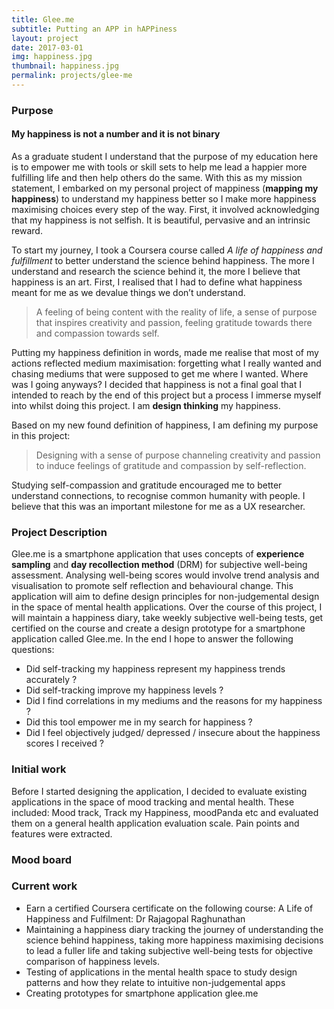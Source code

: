 ```yaml
---
title: Glee.me
subtitle: Putting an APP in hAPPiness
layout: project
date: 2017-03-01
img: happiness.jpg
thumbnail: happiness.jpg
permalink: projects/glee-me
---
```


### Purpose

#### My happiness is not a number and it is not binary

As a graduate student I understand that the purpose of my education here is to empower me with tools or skill sets to help me lead a happier more fulfilling life and then help others do the same. With this as my mission statement, I embarked on my personal project of mappiness (**mapping my happiness**) to understand my happiness better so I make more happiness maximising choices every step of the way. First, it involved acknowledging that my happiness is not selfish. It is beautiful, pervasive and an intrinsic reward.

To start my journey, I took a Coursera course called *A life of happiness and fulfillment* to better understand the science behind happiness. The more I understand and research the science behind it, the more I believe that happiness is an art. First, I realised that I had to define what happiness meant for me as we devalue things we don’t understand.

>A feeling of being content with the reality of life, a sense of purpose that inspires creativity and passion, feeling gratitude towards there and compassion towards self.

Putting my happiness definition in words, made me realise that most of my actions reflected medium maximisation: forgetting what I really wanted and chasing mediums that were supposed to get me where I wanted. Where was I going anyways? I decided that happiness is not a final goal that I intended to reach by the end of this project but a process I immerse myself into whilst doing this project. I am **design thinking** my happiness. 

Based on my new found definition of happiness, I am defining my purpose in this project:

>Designing with a sense of purpose channeling creativity and passion to induce feelings of gratitude and compassion by self-reflection.

Studying self-compassion and gratitude encouraged me to better understand connections, to recognise common humanity with people. I believe that this was an important milestone for me as a UX researcher.

### Project Description

Glee.me is a smartphone application that uses concepts of **experience sampling** and **day recollection method** (DRM) for subjective well-being assessment. Analysing well-being scores would involve trend analysis and visualisation to promote self reflection and behavioural change. This application will aim to define design principles for non-judgemental design in the space of mental health applications. Over the course of this project, I will maintain a happiness diary, take weekly subjective well-being tests, get certified on the course and create a design prototype for a smartphone application called Glee.me. In the end I hope to answer the following questions:
* Did self-tracking my happiness represent my happiness trends accurately ?
* Did self-tracking improve my happiness levels ?
* Did I find correlations in my mediums and the reasons for my happiness ?
* Did this tool empower me in my search for happiness ?
* Did I feel objectively judged/ depressed / insecure about the happiness scores I received ?

### Initial work

Before I started designing the application, I decided to evaluate existing applications in the space of mood tracking and mental health. These included: Mood track, Track my Happiness, moodPanda etc and evaluated them on a general health application evaluation scale. Pain points and features were extracted.

### Mood board

<a data-pin-do="embedBoard" data-pin-board-width="800" data-pin-scale-height="450" data-pin-scale-width="80" href="https://www.pinterest.com/nehajavalagi/my-happiness-project-health-board/"></a>

### Current work

* Earn a certified Coursera certificate on the following course: A Life of Happiness and Fulfilment: Dr Rajagopal Raghunathan
* Maintaining a happiness diary tracking the journey of understanding the science behind happiness, taking more happiness maximising decisions to lead a fuller life and taking subjective well-being tests for objective comparison of happiness levels.
* Testing of applications in the mental health space to study design patterns and how they relate to intuitive non-judgemental apps
* Creating prototypes for smartphone application glee.me
